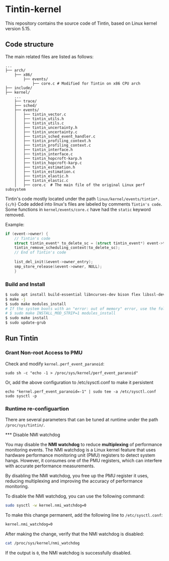 # Tintin-kernel

This repository contains the source code of Tintin, based on Linux kernel version 5.15.

## Code structure

The main related files are listed as follows:

```
...
├── arch/
    ├── x86/
        ├── events/
            ├── core.c # Modified for Tintin on x86 CPU arch
├── include/
├── kernel/
    ...
    ├── trace/
    ├── sched/
    ├── events/
    │   ├── tintin_vector.c
    │   ├── tintin_utils.h
    │   ├── tintin_utils.c
    │   ├── tintin_uncertainty.h
    │   ├── tintin_uncertainty.c
    │   ├── tintin_sched_event_handler.c
    │   ├── tintin_profiling_context.h
    │   ├── tintin_profiling_context.c
    │   ├── tintin_interface.h
    │   ├── tintin_interface.c
    │   ├── tintin_hopcroft-karp.h
    │   ├── tintin_hopcroft-karp.c
    │   ├── tintin_estimation.h
    │   ├── tintin_estimation.c
    │   ├── tintin_elastic.h
    │   ├── tintin_elastic.c
    │   ├── core.c  # The main file of the original Linux perf subsystem

```

Tintin's code mostly located under the path `linux/kernel/events/tintin*.{c/h}`
Code added into linux's files are labeled by comments `Tintin's code`. Some functions in `kernel/events/core.c` have had the `static` keyword removed.

Example:
```C
if (event->owner) {
	// Tintin's code
	struct tintin_event* to_delete_sc = (struct tintin_event*) event->tintin_esx;
	tintin_remove_scheduling_context(to_delete_sc);
	// End of Tintin's code
			
	list_del_init(&event->owner_entry);
	smp_store_release(&event->owner, NULL);
	}
```


### Build and Install


```bash
$ sudo apt install build-essential libncurses-dev bison flex libssl-dev libelf-dev dwarves zstd
$ make -j
$ sudo make modules_install
# If the system boots with an "error: out of memory" error, use the following command
# $ sudo make INSTALL_MOD_STRIP=1 modules_install
$ sudo make install
$ sudo update-grub 
```


## Run Tintin

### Grant Non-root Access to PMU 

Check and modify `kernel.perf_event_paranoid`:

```
sudo sh -c "echo -1 > /proc/sys/kernel/perf_event_paranoid"
```

Or, add the above configuration to /etc/sysctl.conf to make it persistent

```
echo "kernel.perf_event_paranoid=-1" | sudo tee -a /etc/sysctl.conf
sudo sysctl -p
```

### Runtime re-configuartion

There are several parameters that can be tuned at runtime under the path `/proc/sys/tintin/`.

*** Disable NMI watchdog


You may disable the **NMI watchdog** to reduce **multiplexing** of performance monitoring events. The NMI watchdog is a Linux kernel feature that uses hardware performance monitoring unit (PMU) registers to detect system hangs. However, it consumes one of the PMU registers, which can interfere with accurate performance measurements.

By disabling the NMI watchdog, you free up the PMU register it uses, reducing multiplexing and improving the accuracy of performance monitoring.

To disable the NMI watchdog, you can use the following command:
```bash
sudo sysctl -w kernel.nmi_watchdog=0
```

To make this change permanent, add the following line to `/etc/sysctl.conf`:
```bash
kernel.nmi_watchdog=0
```

After making the change, verify that the NMI watchdog is disabled:
```bash
cat /proc/sys/kernel/nmi_watchdog
```
If the output is `0`, the NMI watchdog is successfully disabled.

